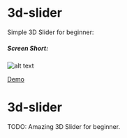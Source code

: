 # 3d-slider

Simple 3D Slider for beginner: 

##### Screen Short:

![alt text](https://drive.google.com/file/d/1_vkZ2iMskVcbZtaXn2ReAoRPXpfktMwU/view?usp=sharing)

<a href="https://codepen.io/pratikhmehta/pen/dLrxew">Demo</a>

# 3d-slider

TODO: Amazing 3D Slider for beginner.